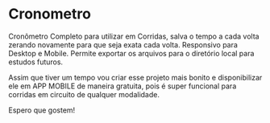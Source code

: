 # Cronometro
Cronômetro Completo para utilizar em Corridas, salva o tempo a cada volta zerando novamente para que seja exata cada volta.
Responsivo para Desktop e Mobile.
Permite exportar os arquivos para o diretório local para estudos futuros.

Assim que tiver um tempo vou criar esse projeto mais bonito e disponibilizar ele em APP MOBILE de maneira gratuita, pois é super funcional para corridas em circuito de qualquer modalidade.


Espero que gostem!



